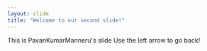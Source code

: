 ```yaml
---
layout: slide
title: "Welcome to our second slide!"
---
```

This is PavanKumarManneru's slide
Use the left arrow to go back!